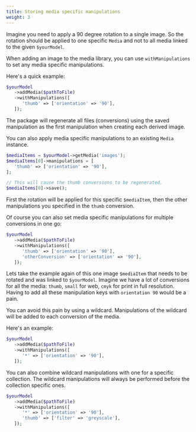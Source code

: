 ```yaml
---
title: Storing media specific manipulations
weight: 3
---
```


Imagine you need to apply a 90 degree rotation to a single image. So the rotation should be applied to one specific `Media` and not to all media linked to the given `$yourModel`.

When adding an image to the media library, you can use `withManipulations` to set any media specific manipulations.

Here's a quick example:

```php
$yourModel
   ->addMedia($pathToFile)
   ->withManipulations([
      'thumb' => ['orientation' => '90'],
   ]);
```

The package will regenerate all files (conversions) using the saved manipulation as the first manipulation when creating each derived image.

You can also apply media specific manipulations to an existing `Media` instance.

```php
$mediaItems = $yourModel->getMedia('images');
$mediaItems[0]->manipulations = [
   'thumb' => ['orientation' => '90'],
];

// This will cause the thumb conversions to be regenerated.
$mediaItems[0]->save();
```

First the rotation will be applied for this specific `$mediaItem`, then the other manipulations you specified in the `thumb` conversion.

Of course you can also set media specific manipulations for multiple conversions in one go:

```php
$yourModel
   ->addMedia($pathToFile)
   ->withManipulations([
      'thumb' => ['orientation' => '90'],
      'otherConversion' => ['orientation' => '90'],
   ]);
```

Lets take the example again of this one image `$mediaItem` that needs to be rotated and was linked to `$yourModel`. Imagine we have a lot of conversions for all the media: `thumb`, `small` for web, `cmyk` for print in full resolution.
Having to add all these manipulation keys with `orientation 90` would be a pain. 

You can avoid this pain by using a wildcard. Manipulations of the wildcard will be added to each conversion of the media.

Here's an example:

```php
$yourModel
   ->addMedia($pathToFile)
   ->withManipulations([
      '*' => ['orientation' => '90'],
   ]);
```

You can also combine wildcard manipulations with one for a specific collection. The wildcard manipulations will always be performed before the collection specific ones.

```php
$yourModel
   ->addMedia($pathToFile)
   ->withManipulations([
      '*' => ['orientation' => '90'],
      'thumb' => ['filter' => 'greyscale'],
   ]);
```
